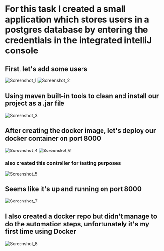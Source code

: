 <h1>For this task I created a small application which stores users in a postgres database by entering the credentials in the integrated intelliJ console</h1>

<h2>First, let's add some users</h2>

![Screenshot_1](https://github.com/DenisVoinescu/Internship-tasks/assets/126812746/2086ec7c-c4f3-4fdf-b169-5f3f4e206819)
![Screenshot_2](https://github.com/DenisVoinescu/Internship-tasks/assets/126812746/87146f3b-5e84-40ce-a055-c88db4f87cae)

<h2>Using maven built-in tools to clean and install our project as a .jar file</h2>

![Screenshot_3](https://github.com/DenisVoinescu/Internship-tasks/assets/126812746/7dac1284-4ccb-42c9-bac2-86ef185b33e6)

<h2>After creating the docker image, let's deploy our docker container on port 8000</h2>

![Screenshot_4](https://github.com/DenisVoinescu/Internship-tasks/assets/126812746/6f2807e9-e822-46b1-b765-8ac8bf994ede)
![Screenshot_6](https://github.com/DenisVoinescu/Internship-tasks/assets/126812746/8301674b-c347-4a69-bc4b-2fb019c92821)

<h3>also created this controller for testing purposes</h3>

![Screenshot_5](https://github.com/DenisVoinescu/Internship-tasks/assets/126812746/221d93f5-88c4-4606-bc09-bfd05a59cff8)

<h2>Seems like it's up and running on port 8000</h2>

![Screenshot_7](https://github.com/DenisVoinescu/Internship-tasks/assets/126812746/8fbca19f-ef66-449a-9858-4d5dda1a3a49)

<h2>I also created a docker repo but didn't manage to do the automation steps, unfortunately it's my first time using Docker</h2>

![Screenshot_8](https://github.com/DenisVoinescu/Internship-tasks/assets/126812746/421889ed-d7f8-495e-8ba8-7a256bd62b2f)
